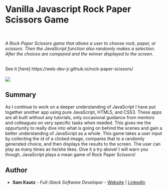 # Vanilla Javascript Rock Paper Scissors Game

<br>

_A Rock Paper Scissors game that allows a user to choose rock, paper, or scissors. Then the JavaScript function also randomly makes a selection.
After the choices are compared and the winner displayed to the screen._

<br>
See it [here] https://web-dev-jr.github.io/rock-paper-scissors/
<br>
<br>
<image src="images/readme-pic.PNG">
  
## Summary

As I continue to work on a deeper understanding of JavaScript I have put together another app using pure JavaScript, HTML5, and CSS3. 
These apps are all built without any tutorials, only occasional guidance from mentors and colleagues on very specific tasks when needed. This gives me the oppurtunity
to really dive into what is going on behind the scenes and gain a better understanding of JavaScript as a whole. 
This game takes a user input by collecting the id of a clicked image, compares that to a randomly generated choice, and then displays the
results to the screen. The user can play as many times as he/she likes. Give it a try above! I will warn you though, JavaScript plays a mean
game of Rock Paper Scissors!

## Author

* **Sam Kautz** - *Full-Stack Software Developer* - [Website](https://samkautzresume.dev/) | [LinkedIn](https://www.linkedin.com/in/sam-k-64455416a/)
